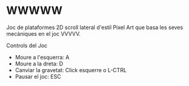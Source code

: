 # WWWWW

Joc de plataformes 2D scroll lateral d'estil Pixel Art que basa les seves mecàniques en el joc VVVVV. 

Controls del Joc

- Moure a l'esquerra: A
- Moure a la dreta: D
- Canviar la gravetat: Click esquerre o L-CTRL
- Pausar el joc: ESC


